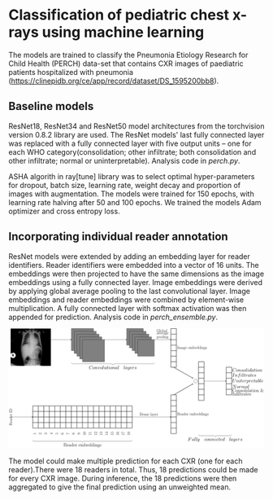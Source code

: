 # Classification of pediatric chest x-rays using machine learning
The models are trained to classify the Pneumonia Etiology Research for Child Health (PERCH) data-set that contains CXR images of paediatric patients hospitalized with pneumonia (https://clinepidb.org/ce/app/record/dataset/DS_1595200bb8).

## Baseline models
ResNet18, ResNet34 and ResNet50  model architectures from the torchvision version 0.8.2 library are used. The ResNet models' last fully connected layer was replaced with a fully connected layer with five output units – one for each WHO category(consolidation; other infiltrate; both consolidation and other infiltrate; normal or uninterpretable). Analysis code in *perch.py*.

ASHA algorith in ray[tune] library was to select optimal hyper-parameters for dropout, batch size, learning rate, weight decay and proportion of images with augmentation. The models were trained for 150 epochs, with learning rate halving after 50 and 100 epochs. We trained the models Adam optimizer and cross entropy loss.

## Incorporating individual reader annotation
ResNet models were extended by adding an embedding layer for reader identifiers. Reader identifiers were embedded into a vector of 16 units. The embeddings were then projected to have the same dimensions as the image embeddings using a fully connected layer. Image embeddings were derived by applying global average pooling to the last convolutional layer. Image embeddings and reader embeddings were combined by element-wise multiplication. A fully connected layer with softmax activation was then appended for prediction. Analysis code in *perch_ensemble.py*.


![alt text](https://github.com/pmwaniki/xray-analysis/blob/master/perch_ensemble.png)

The model could make multiple prediction for each CXR (one for each reader).There were 18 readers in total. Thus, 18 predictions could be made for every CXR image. During inference, the 18 predictions were then aggregated to give the final prediction using an unweighted mean. 
